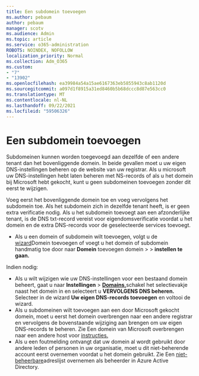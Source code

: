 ```yaml
---
title: Een subdomein toevoegen
ms.author: pebaum
author: pebaum
manager: scotv
ms.audience: Admin
ms.topic: article
ms.service: o365-administration
ROBOTS: NOINDEX, NOFOLLOW
localization_priority: Normal
ms.collection: Adm_O365
ms.custom:
- "7"
- "13902"
ms.openlocfilehash: ea39984a54a15ae6167363eb5855943c8ab1120d
ms.sourcegitcommit: a097d1f8915a31ed8460b5b68dccc8d87e563cc0
ms.translationtype: MT
ms.contentlocale: nl-NL
ms.lasthandoff: 09/22/2021
ms.locfileid: "59506326"
---
```

# <a name="adding-a-sub-domain"></a>Een subdomein toevoegen

Subdomeinen kunnen worden toegevoegd aan dezelfde of een andere tenant dan het bovenliggende domein. In beide gevallen moet u uw eigen DNS-instellingen beheren op de website van uw registrar. Als u microsoft uw DNS-instellingen hebt laten beheren met NS-records of als u het domein bij Microsoft hebt gekocht, kunt u geen subdomeinen toevoegen zonder dit eerst te wijzigen.

Voeg eerst het bovenliggende domein toe en voeg vervolgens het subdomein toe. Als het subdomein zich in dezelfde tenant heeft, is er geen extra verificatie nodig. Als u het subdomein toevoegt aan een afzonderlijke tenant, is de DNS txt-record vereist voor eigendomsverificatie voordat u het domein en de extra DNS-records voor de geselecteerde services toevoegt.

- Als u een domein of subdomein wilt toevoegen, volgt u de [wizard](https://admin.microsoft.com/Adminportal#/Domains/Wizard)Domein toevoegen of voegt u het domein of subdomein handmatig toe door naar **Domein** toevoegen domein  >    >  **instellen te gaan.**

Indien nodig:

- Als u wilt wijzigen wie uw DNS-instellingen voor een bestaand domein beheert, gaat u naar **Instellingen**  >  [**Domains,**](https://admin.microsoft.com/Adminportal/Home#/Domains)schakel het selectievakje naast het domein in en selecteert u **VERVOLGENS DNS beheren.** Selecteer in de wizard **Uw eigen DNS-records toevoegen** en voltooi de wizard.
- Als u subdomeinen wilt toevoegen aan een door Microsoft gekocht domein, moet u eerst het domein overbrengen naar een andere registrar en vervolgens de bovenstaande wijziging aan brengen om uw eigen DNS-records te beheren. Zie Een domein van Microsoft overbrengen naar een andere host voor [instructies.](https://docs.microsoft.com/microsoft-365/admin/get-help-with-domains/transfer-a-domain-from-microsoft-to-another-host)
- Als u een foutmelding ontvangt dat uw domein al wordt gebruikt door andere leden of personen in uw organisatie, moet u dit niet-beherende account eerst overnemen voordat u het domein gebruikt. Zie Een [niet-beheerbare](https://docs.microsoft.com/azure/active-directory/enterprise-users/domains-admin-takeover)adreslijst overnemen als beheerder in Azure Active Directory.
